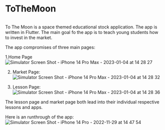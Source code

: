 # ToTheMoon

 <img sroc = "https://user-images.githubusercontent.com/29709332/210633314-cffa618e-98a7-4984-845c-c177b2ee13fd.gif"  width = "100" >

 To The Moon is a space themed educational stock application. The app is written in Flutter. The main goal fo the app is to teach young students how to invest in the market.
 
The app compromises of three main pages:

1.Home Page
![Simulator Screen Shot - iPhone 14 Pro Max - 2023-01-04 at 14 28 27](https://user-images.githubusercontent.com/29709332/210634965-f4275868-3d3d-46ec-a608-261a1f1720df.png)

2. Market Page:
 ![Simulator Screen Shot - iPhone 14 Pro Max - 2023-01-04 at 14 28 32](https://user-images.githubusercontent.com/29709332/210634994-e10edfa9-5e0e-469a-b24a-cfff1bf178ed.png)

3. Lesson Page:
 ![Simulator Screen Shot - iPhone 14 Pro Max - 2023-01-04 at 14 28 36](https://user-images.githubusercontent.com/29709332/210635044-96cf2bd0-247e-4d50-bbea-9b313d5db73d.png)


The lesson page and market page both lead into their individual respective lessons and apps.

Here is an runthrough of the app:
![Simulator Screen Shot - iPhone 14 Pro - 2022-11-29 at 14 47 54](https://user-images.githubusercontent.com/29709332/210635192-93706451-26e6-4c68-b870-e648f32c5acc.png)
